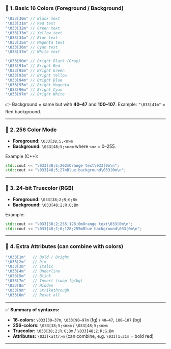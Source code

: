 ### 🔹 1. **Basic 16 Colors (Foreground / Background)**

```cpp
"\033[30m" // Black text
"\033[31m" // Red text
"\033[32m" // Green text
"\033[33m" // Yellow text
"\033[34m" // Blue text
"\033[35m" // Magenta text
"\033[36m" // Cyan text
"\033[37m" // White text

"\033[90m" // Bright Black (Gray)
"\033[91m" // Bright Red
"\033[92m" // Bright Green
"\033[93m" // Bright Yellow
"\033[94m" // Bright Blue
"\033[95m" // Bright Magenta
"\033[96m" // Bright Cyan
"\033[97m" // Bright White
```

👉 Background = same but with **40–47** and **100–107**.
Example: `"\033[41m"` = Red background.

---

### 🔹 2. **256 Color Mode**

* **Foreground:** `\033[38;5;<n>m`
* **Background:** `\033[48;5;<n>m`
  where `<n>` = 0–255.

Example (C++):

```cpp
std::cout << "\033[38;5;202mOrange text\033[0m\n";
std::cout << "\033[48;5;27mBlue background\033[0m\n";
```

---

### 🔹 3. **24-bit Truecolor (RGB)**

* **Foreground:** `\033[38;2;R;G;Bm`
* **Background:** `\033[48;2;R;G;Bm`

Example:

```cpp
std::cout << "\033[38;2;255;128;0mOrange text\033[0m\n";
std::cout << "\033[48;2;0;128;255mBlue background\033[0m\n";
```

---

### 🔹 4. **Extra Attributes (can combine with colors)**

```cpp
"\033[1m"   // Bold / Bright
"\033[2m"   // Dim
"\033[3m"   // Italic
"\033[4m"   // Underline
"\033[5m"   // Blink
"\033[7m"   // Invert (swap fg/bg)
"\033[8m"   // Hidden
"\033[9m"   // Strikethrough
"\033[0m"   // Reset all
```

---

✅ **Summary of syntaxes:**

* **16-colors:** `\033[30–37m`, `\033[90–97m` (fg) / `40–47`, `100–107` (bg)
* **256-colors:** `\033[38;5;<n>m` / `\033[48;5;<n>m`
* **Truecolor:** `\033[38;2;R;G;Bm` / `\033[48;2;R;G;Bm`
* **Attributes:** `\033[<attr>m` (can combine, e.g. `\033[1;31m` = bold red)

---